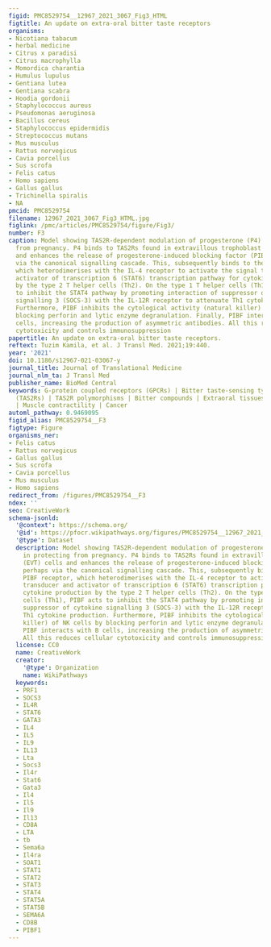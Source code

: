 ```yaml
---
figid: PMC8529754__12967_2021_3067_Fig3_HTML
figtitle: An update on extra-oral bitter taste receptors
organisms:
- Nicotiana tabacum
- herbal medicine
- Citrus x paradisi
- Citrus macrophylla
- Momordica charantia
- Humulus lupulus
- Gentiana lutea
- Gentiana scabra
- Hoodia gordonii
- Staphylococcus aureus
- Pseudomonas aeruginosa
- Bacillus cereus
- Staphylococcus epidermidis
- Streptococcus mutans
- Mus musculus
- Rattus norvegicus
- Cavia porcellus
- Sus scrofa
- Felis catus
- Homo sapiens
- Gallus gallus
- Trichinella spiralis
- NA
pmcid: PMC8529754
filename: 12967_2021_3067_Fig3_HTML.jpg
figlink: /pmc/articles/PMC8529754/figure/Fig3/
number: F3
caption: Model showing TAS2R-dependent modulation of progesterone (P4)’s role in protecting
  from pregnancy. P4 binds to TAS2Rs found in extravillous trophoblast (EVT) cells
  and enhances the release of progesterone-induced blocking factor (PIBF), perhaps
  via the canonical signalling cascade. This, subsequently binds to the PIBF receptor,
  which heterodimerises with the IL-4 receptor to activate the signal transducer and
  activator of transcription 6 (STAT6) transcription pathway for cytokine production
  by the type 2 T helper cells (Th2). On the type 1 T helper cells (Th1), PIBF acts
  to inhibit the STAT4 pathway by promoting interaction of suppressor of cytokine
  signalling 3 (SOCS-3) with the IL-12R receptor to attenuate Th1 cytokine production.
  Furthermore, PIBF inhibits the cytological activity (natural killer) of NK cells by
  blocking perforin and lytic enzyme degranulation. Finally, PIBF interacts with B
  cells, increasing the production of asymmetric antibodies. All this reduces cellular
  cytotoxicity and controls immunosuppression
papertitle: An update on extra-oral bitter taste receptors.
reftext: Tuzim Kamila, et al. J Transl Med. 2021;19:440.
year: '2021'
doi: 10.1186/s12967-021-03067-y
journal_title: Journal of Translational Medicine
journal_nlm_ta: J Transl Med
publisher_name: BioMed Central
keywords: G-protein coupled receptors (GPCRs) | Bitter taste-sensing type 2 receptors
  (TAS2Rs) | TAS2R polymorphisms | Bitter compounds | Extraoral tissues | Innate immunity
  | Muscle contractility | Cancer
automl_pathway: 0.9469095
figid_alias: PMC8529754__F3
figtype: Figure
organisms_ner:
- Felis catus
- Rattus norvegicus
- Gallus gallus
- Sus scrofa
- Cavia porcellus
- Mus musculus
- Homo sapiens
redirect_from: /figures/PMC8529754__F3
ndex: ''
seo: CreativeWork
schema-jsonld:
  '@context': https://schema.org/
  '@id': https://pfocr.wikipathways.org/figures/PMC8529754__12967_2021_3067_Fig3_HTML.html
  '@type': Dataset
  description: Model showing TAS2R-dependent modulation of progesterone (P4)’s role
    in protecting from pregnancy. P4 binds to TAS2Rs found in extravillous trophoblast
    (EVT) cells and enhances the release of progesterone-induced blocking factor (PIBF),
    perhaps via the canonical signalling cascade. This, subsequently binds to the
    PIBF receptor, which heterodimerises with the IL-4 receptor to activate the signal
    transducer and activator of transcription 6 (STAT6) transcription pathway for
    cytokine production by the type 2 T helper cells (Th2). On the type 1 T helper
    cells (Th1), PIBF acts to inhibit the STAT4 pathway by promoting interaction of
    suppressor of cytokine signalling 3 (SOCS-3) with the IL-12R receptor to attenuate
    Th1 cytokine production. Furthermore, PIBF inhibits the cytological activity (natural
    killer) of NK cells by blocking perforin and lytic enzyme degranulation. Finally,
    PIBF interacts with B cells, increasing the production of asymmetric antibodies.
    All this reduces cellular cytotoxicity and controls immunosuppression
  license: CC0
  name: CreativeWork
  creator:
    '@type': Organization
    name: WikiPathways
  keywords:
  - PRF1
  - SOCS3
  - IL4R
  - STAT6
  - GATA3
  - IL4
  - IL5
  - IL9
  - IL13
  - Lta
  - Socs3
  - Il4r
  - Stat6
  - Gata3
  - Il4
  - Il5
  - Il9
  - Il13
  - CD8A
  - LTA
  - tb
  - Sema6a
  - Il4ra
  - SOAT1
  - STAT1
  - STAT2
  - STAT3
  - STAT4
  - STAT5A
  - STAT5B
  - SEMA6A
  - CD8B
  - PIBF1
---
```

